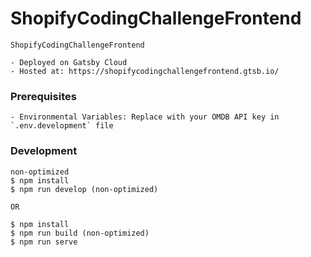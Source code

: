 # ShopifyCodingChallengeFrontend

```
ShopifyCodingChallengeFrontend

- Deployed on Gatsby Cloud
- Hosted at: https://shopifycodingchallengefrontend.gtsb.io/

```

### Prerequisites
```
- Environmental Variables: Replace with your OMDB API key in `.env.development` file

```
### Development

```
non-optimized
$ npm install
$ npm run develop (non-optimized)

OR

$ npm install
$ npm run build (non-optimized)
$ npm run serve 

```